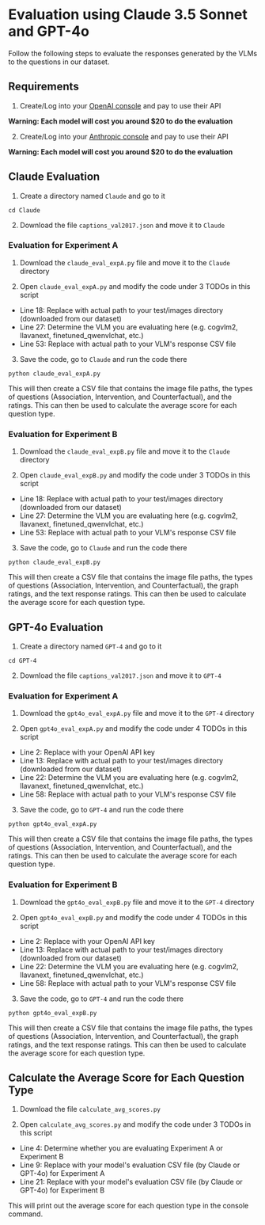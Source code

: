 # Evaluation using Claude 3.5 Sonnet and GPT-4o

Follow the following steps to evaluate the responses generated by the VLMs to the questions in our dataset. 

## Requirements

1. Create/Log into your [OpenAI console](https://platform.openai.com/settings/organization/billing/overview) and pay to use their API

**Warning: Each model will cost you around $20 to do the evaluation**

2. Create/Log into your [Anthropic console](https://console.anthropic.com/settings/billing) and pay to use their API

**Warning: Each model will cost you around $20 to do the evaluation**

## Claude Evaluation

1. Create a directory named ``Claude`` and go to it
   
``cd Claude``

2. Download the file ``captions_val2017.json`` and move it to ``Claude``

### Evaluation for Experiment A

1. Download the ``claude_eval_expA.py`` file and move it to the ``Claude`` directory

2. Open ``claude_eval_expA.py`` and modify the code under 3 TODOs in this script

- Line 18: Replace with actual path to your test/images directory (downloaded from our dataset)
- Line 27: Determine the VLM you are evaluating here (e.g. cogvlm2, llavanext, finetuned_qwenvlchat, etc.)
- Line 53: Replace with actual path to your VLM's response CSV file

3. Save the code, go to ``Claude`` and run the code there

``python claude_eval_expA.py``

This will then create a CSV file that contains the image file paths, the types of questions (Association, Intervention, and Counterfactual), and the ratings. This can then be used to calculate the average score for each question type.

### Evaluation for Experiment B

1. Download the ``claude_eval_expB.py`` file and move it to the ``Claude`` directory

2. Open ``claude_eval_expB.py`` and modify the code under 3 TODOs in this script

- Line 18: Replace with actual path to your test/images directory (downloaded from our dataset)
- Line 27: Determine the VLM you are evaluating here (e.g. cogvlm2, llavanext, finetuned_qwenvlchat, etc.)
- Line 53: Replace with actual path to your VLM's response CSV file

3. Save the code, go to ``Claude`` and run the code there

``python claude_eval_expB.py``

This will then create a CSV file that contains the image file paths, the types of questions (Association, Intervention, and Counterfactual), the graph ratings, and the text response ratings. This can then be used to calculate the average score for each question type.

## GPT-4o Evaluation

1. Create a directory named ``GPT-4`` and go to it
   
``cd GPT-4``

2. Download the file ``captions_val2017.json`` and move it to ``GPT-4``

### Evaluation for Experiment A

1. Download the ``gpt4o_eval_expA.py`` file and move it to the ``GPT-4`` directory

2. Open ``gpt4o_eval_expA.py`` and modify the code under 4 TODOs in this script

- Line 2: Replace with your OpenAI API key
- Line 13: Replace with actual path to your test/images directory (downloaded from our dataset)
- Line 22: Determine the VLM you are evaluating here (e.g. cogvlm2, llavanext, finetuned_qwenvlchat, etc.)
- Line 58: Replace with actual path to your VLM's response CSV file

3. Save the code, go to ``GPT-4`` and run the code there

``python gpt4o_eval_expA.py``

This will then create a CSV file that contains the image file paths, the types of questions (Association, Intervention, and Counterfactual), and the ratings. This can then be used to calculate the average score for each question type.

### Evaluation for Experiment B

1. Download the ``gpt4o_eval_expB.py`` file and move it to the ``GPT-4`` directory

2. Open ``gpt4o_eval_expB.py`` and modify the code under 4 TODOs in this script

- Line 2: Replace with your OpenAI API key
- Line 13: Replace with actual path to your test/images directory (downloaded from our dataset)
- Line 22: Determine the VLM you are evaluating here (e.g. cogvlm2, llavanext, finetuned_qwenvlchat, etc.)
- Line 58: Replace with actual path to your VLM's response CSV file

3. Save the code, go to ``GPT-4`` and run the code there

``python gpt4o_eval_expB.py``

This will then create a CSV file that contains the image file paths, the types of questions (Association, Intervention, and Counterfactual), the graph ratings, and the text response ratings. This can then be used to calculate the average score for each question type.

## Calculate the Average Score for Each Question Type

1. Download the file ``calculate_avg_scores.py``

2. Open ``calculate_avg_scores.py`` and modify the code under 3 TODOs in this script

- Line 4: Determine whether you are evaluating Experiment A or Experiment B
- Line 9: Replace with your model's evaluation CSV file (by Claude or GPT-4o) for Experiment A
- Line 21: Replace with your model's evaluation CSV file (by Claude or GPT-4o) for Experiment B

This will print out the average score for each question type in the console command.
